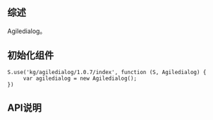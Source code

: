 ## 综述

Agiledialog。

## 初始化组件
		
    S.use('kg/agiledialog/1.0.7/index', function (S, Agiledialog) {
         var agiledialog = new Agiledialog();
    })

## API说明
